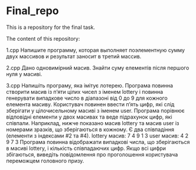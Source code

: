 # Final_repo


This is a repository for the final task.


The content of this repository:


1.cpp   	Напишите программу, которая выполняет 	поэлементную сумму двух массивов и результат заносит в третий массив.

2.cpp  		Дано одновимірний масив. Знайти суму елементів після першого нуля у масиві.

3.cpp   	Напишіть програму, яка імітує лотерею. Програма повинна створити масив із п’яти цілих чисел з іменем lottery і повинна генерувати випадкове число в 			діапазоні від 0 до 9 для кожного елемента масиву. Користувач повинен ввести п’ять цифр, які слід зберігати у цілочисельному масиві з іменем user. 		  	Програма порівнює відповідні елементи у двох масивах та веде підрахунок цифр, які співпали. Наприклад, нижче показано масив lottery та масив user із 			номерами зразків, що зберігаються в кожному. Є два співпадіння (елементи  з індексами #2 та #4).
        	lottery масив: 7 4 9 1 3
        	user масив:     4 2 9 7 3
        	Програма повинна відображати випадкові числа, що зберігаються в  масиві lottery, і кількість співпадаючих цифр. Якщо всі цифри збігаються, виведіть 			повідомлення про проголошення користувача переможцем головного призу.







